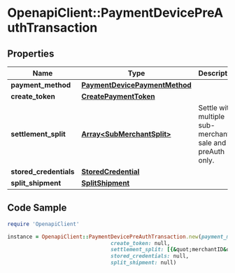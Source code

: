 # OpenapiClient::PaymentDevicePreAuthTransaction

## Properties

Name | Type | Description | Notes
------------ | ------------- | ------------- | -------------
**payment_method** | [**PaymentDevicePaymentMethod**](PaymentDevicePaymentMethod.md) |  | 
**create_token** | [**CreatePaymentToken**](CreatePaymentToken.md) |  | [optional] 
**settlement_split** | [**Array&lt;SubMerchantSplit&gt;**](SubMerchantSplit.md) | Settle with multiple sub-merchants, sale and preAuth only. | [optional] 
**stored_credentials** | [**StoredCredential**](StoredCredential.md) |  | [optional] 
**split_shipment** | [**SplitShipment**](SplitShipment.md) |  | [optional] 

## Code Sample

```ruby
require 'OpenapiClient'

instance = OpenapiClient::PaymentDevicePreAuthTransaction.new(payment_method: null,
                                 create_token: null,
                                 settlement_split: [{&quot;merchantID&quot;:&quot;100000001&quot;,&quot;amount&quot;:25.06},{&quot;merchantID&quot;:&quot;100000002&quot;,&quot;amount&quot;:15.07}],
                                 stored_credentials: null,
                                 split_shipment: null)
```


